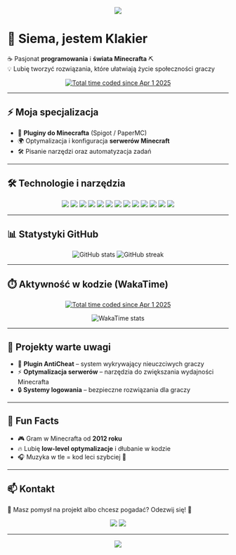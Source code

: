 <p align="center">
  <img src="https://capsule-render.vercel.app/api?type=waving&color=0:4facfe,100:00f2fe&height=200&section=header&text=Klakier%20On%20Top&fontSize=50&fontColor=fff&animation=twinkling" />
</p>

# 👋 Siema, jestem **Klakier**

☕ Pasjonat **programowania** i **świata Minecrafta** ⛏️  
💡 Lubię tworzyć rozwiązania, które ułatwiają życie społeczności graczy  

<p align="center">
  <a href="https://wakatime.com/@a53a84a4-f2b1-4d54-a55c-2148c15f0c12">
    <img src="https://wakatime.com/badge/user/a53a84a4-f2b1-4d54-a55c-2148c15f0c12.svg" alt="Total time coded since Apr 1 2025" />
  </a>
</p>

---

## ⚡ Moja specjalizacja
- 🔌 **Pluginy do Minecrafta** (Spigot / PaperMC)  
- 🌍 Optymalizacja i konfiguracja **serwerów Minecraft**  
- 🛠️ Pisanie narzędzi oraz automatyzacja zadań  

---

## 🛠️ Technologie i narzędzia
<p align="center">
  <img src="https://img.shields.io/badge/Java-ED8B00?style=for-the-badge&logo=openjdk&logoColor=white" />
  <img src="https://img.shields.io/badge/Kotlin-0095D5?style=for-the-badge&logo=kotlin&logoColor=white" />
  <img src="https://img.shields.io/badge/Python-3776AB?style=for-the-badge&logo=python&logoColor=white" />
  <img src="https://img.shields.io/badge/HTML5-E34F26?style=for-the-badge&logo=html5&logoColor=white" />
  <img src="https://img.shields.io/badge/CSS3-1572B6?style=for-the-badge&logo=css3&logoColor=white" />
  <img src="https://img.shields.io/badge/JavaScript-F7DF1E?style=for-the-badge&logo=javascript&logoColor=black" />
  <img src="https://img.shields.io/badge/TypeScript-3178C6?style=for-the-badge&logo=typescript&logoColor=white" />
  <img src="https://img.shields.io/badge/Ruby-CC342D?style=for-the-badge&logo=ruby&logoColor=white" />
  <img src="https://img.shields.io/badge/MySQL-005C84?style=for-the-badge&logo=mysql&logoColor=white" />
  <img src="https://img.shields.io/badge/SQL-4479A1?style=for-the-badge&logo=postgresql&logoColor=white" />
  <img src="https://img.shields.io/badge/Spigot-ED8106?style=for-the-badge&logo=minecraft&logoColor=white" />
  <img src="https://img.shields.io/badge/PaperMC-3DDC84?style=for-the-badge&logo=minecraft&logoColor=white" />
  <img src="https://img.shields.io/badge/Git-F05033?style=for-the-badge&logo=git&logoColor=white" />
</p>

---

## 📊 Statystyki GitHub
<p align="center">
  <img src="https://github-readme-stats.vercel.app/api?username=KlakierOnTop&show_icons=true&theme=tokyonight&hide_border=true" alt="GitHub stats" />
  <img src="https://github-readme-streak-stats.herokuapp.com?user=KlakierOnTop&theme=tokyonight&hide_border=true" alt="GitHub streak" />
</p>

---

## ⏱️ Aktywność w kodzie (WakaTime)
<p align="center">
  <a href="https://wakatime.com/@a53a84a4-f2b1-4d54-a55c-2148c15f0c12">
    <img src="https://wakatime.com/badge/user/a53a84a4-f2b1-4d54-a55c-2148c15f0c12.svg" alt="Total time coded since Apr 1 2025" />
  </a>
</p>

<p align="center">
  <img src="https://github-readme-stats.vercel.app/api/wakatime?username=KlakierOnTop&theme=tokyonight&hide_border=true" alt="WakaTime stats" />
</p>

---

## 🌟 Projekty warte uwagi
- 🧩 **Plugin AntiCheat** – system wykrywający nieuczciwych graczy  
- ⚡ **Optymalizacja serwerów** – narzędzia do zwiększania wydajności Minecrafta  
- 🔒 **Systemy logowania** – bezpieczne rozwiązania dla graczy  

---

## 🎲 Fun Facts
- 🎮 Gram w Minecrafta od **2012 roku**  
- 🔥 Lubię **low-level optymalizacje** i dłubanie w kodzie  
- 🎧 Muzyka w tle = kod leci szybciej 🚀  

---

## 📫 Kontakt
💬 Masz pomysł na projekt albo chcesz pogadać? Odezwij się! 🤝  

<p align="center">
  <a href="https://discord.gg/"><img src="https://img.shields.io/badge/Discord-5865F2?style=for-the-badge&logo=discord&logoColor=white" /></a>
  <a href="mailto:twojmail@example.com"><img src="https://img.shields.io/badge/Email-D14836?style=for-the-badge&logo=gmail&logoColor=white" /></a>
</p>

---

<p align="center">
  <img src="https://capsule-render.vercel.app/api?type=waving&color=0:00f2fe,100:4facfe&height=100&section=footer" />
</p>
